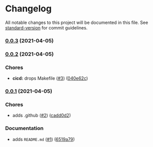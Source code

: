 # Changelog

All notable changes to this project will be documented in this file. See [standard-version](https://github.com/conventional-changelog/standard-version) for commit guidelines.

### [0.0.3](https://github.com/p6m7g8/p6ctl/compare/v0.0.2...v0.0.3) (2021-04-05)

### [0.0.2](https://github.com/p6m7g8/p6ctl/compare/v0.0.1...v0.0.2) (2021-04-05)


### Chores

* **cicd:** drops Makefile ([#3](https://github.com/p6m7g8/p6ctl/issues/3)) ([040e62c](https://github.com/p6m7g8/p6ctl/commit/040e62c52f0d83ae516ed3c34fa018aa2cd6f386))

### [0.0.1](https://github.com/p6m7g8/p6ctl/compare/v1.0.1...v0.0.1) (2021-04-05)


### Chores

* adds .github ([#2](https://github.com/p6m7g8/p6ctl/issues/2)) ([cadd0d2](https://github.com/p6m7g8/p6ctl/commit/cadd0d23ca6a8fa0b3f8877345a757cb36073c60))


### Documentation

* adds `README.md` ([#1](https://github.com/p6m7g8/p6ctl/issues/1)) ([6519a79](https://github.com/p6m7g8/p6ctl/commit/6519a79954be979aa0845575f1ea8b8e021e3c8a))
